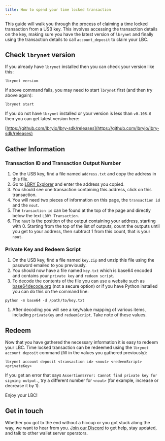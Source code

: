 ```yaml
---
title: How to spend your time locked transaction
---
```


This guide will walk you through the process of claiming a time locked transaction from a USB key. This involves accessing the transaction details on the key, making sure you have the latest version of `lbrynet` and finally using the transaction details to call `account_deposit` to claim your LBC.

## Check `lbrynet` version

If you already have `lbrynet` installed then you can check your version like this:

```
lbrynet version
```

If above command fails, you may need to start `lbrynet` first (and then try above again):

```
lbrynet start
```

If you do not have `lbrynet` installed or your version is less than `v0.108.0` then you can get latest version here:

[https://github.com/lbryio/lbry-sdk/releases](https://github.com/lbryio/lbry-sdk/releases)


## Gather Information

### Transaction ID and Transaction Output Number

1. On the USB key, find a file named `address.txt` and copy the address in this file.
1. Go to [LBRY Explorer](https://explorer.lbry.com/) and enter the address you copied.
1. You should see one transaction containing this address, click on this transaction.
1. You will need two pieces of information on this page, the `transaction id` and the `nout`.
1. The `transaction id` can be found at the top of the page and directly below the text `LBRY Transaction`.
1. The `nout` is the position of the output containing your address, starting with 0. Starting from the top of the list of outputs, count the outputs until you get to your address, then subtract 1 from this count, that is your `nout`.

### Private Key and Redeem Script

1. On the USB key, find a file named `key.zip` and unzip this file using the password emailed to you previously.
1. You should now have a file named `key.txt` which is base64 encoded and contains your `private key` and `redeem script`.
1. To decode the contents of the file you can use a website such as [base64decode.org](https://www.base64decode.org/) (not a secure option) or if you have Python installed you can do this on the command line:
  ```
  python -m base64 -d /path/to/key.txt
  ```
1. After decoding you will see a key/value mapping of various items, including `privateKey` and `redeemScript`. Take note of these values.

## Redeem

Now that you have gathered the necessary information it is easy to redeem your LBC. Time locked transaction can be redeemed using the `lbrynet account deposit` command (fill in the values you gathered previously):

```
lbrynet account deposit <transaction id> <nout> <redeemScript> <privateKey>
```

If you get an error that says `AssertionError: Cannot find private key for signing output.`, try a different number for `<nout>` (for example, increase or decrease it by 1).

Enjoy your LBC!

## Get in touch

Whether you got to the end without a hiccup or you got stuck along the way, we want to hear from you. [Join our Discord](https://discord.gg/y3W9JuS) to get help, stay updated, and talk to other wallet server operators.
